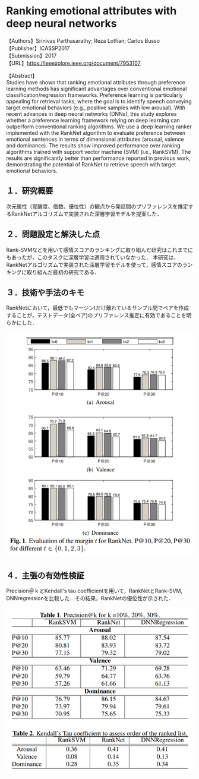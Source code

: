 # Ranking emotional attributes with deep neural networks

【Authors】Srinivas Parthasarathy; Reza Lotfian; Carlos Busso  
【Publisher】ICASSP2017  
【Submission】2017    
【URL】https://ieeexplore.ieee.org/document/7953107  

【Abstract】  
Studies have shown that ranking emotional attributes through preference learning methods has significant advantages over conventional emotional classification/regression frameworks. Preference learning is particularly appealing for retrieval tasks, where the goal is to identify speech conveying target emotional behaviors (e.g., positive samples with low arousal). With recent advances in deep neural networks (DNNs), this study explores whether a preference learning framework relying on deep learning can outperform conventional ranking algorithms. We use a deep learning ranker implemented with the RankNet algorithm to evaluate preference between emotional sentences in terms of dimensional attributes (arousal, valence and dominance). The results show improved performance over ranking algorithms trained with support vector machine (SVM) (i.e., RankSVM). The results are significantly better than performance reported in previous work, demonstrating the potential of RankNet to retrieve speech with target emotional behaviors.  

## １．研究概要
次元属性（覚醒度、価数、優位性）の観点から発話間のプリファレンスを推定するRankNetアルゴリズムで実装された深層学習モデルを提案した．
## ２．問題設定と解決した点
Rank-SVMなどを用いて感情スコアのランキングに取り組んだ研究はこれまでにもあったが，このタスクに深層学習は適用されていなかった．
本研究は，RankNetアルゴリズムで実装された深層学習モデルを使って，感情スコアのランキングに取り組んだ最初の研究である．
## ３．技術や手法のキモ
RankNetにおいて，最低でもマージンtだけ離れているサンプル間でペアを作成することが，テストデータ(全ペア)のプリファレンス推定に有効であることを明らかにした．  

![Model](../image/Parthasarathy2017/Fig1.PNG)  

## ４．主張の有効性検証
Precision＠ｋとKendall's tau coefficientを用いて，RankNetとRank-SVM, DNNregressionを比較した．その結果，RankNetの優位性が示された．  

![Model](../image/Parthasarathy2017/Table1.PNG)  
